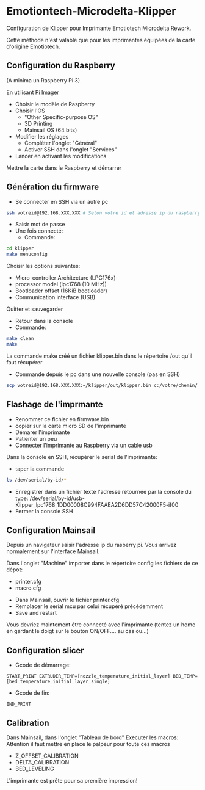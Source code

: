 # Emotiontech-Microdelta-Klipper
Configuration de Klipper pour Imprimante Emotiotech Microdelta Rework.

 Cette méthode n'est valable que pour les imprimantes équipées de la carte d'origine Emotiotech.

## Configuration du Raspberry
(A minima un Raspberry Pi 3)

En utilisant [Pi Imager](https://www.raspberrypi.com/software/)
* Choisir le modèle de Raspberry
* Choisir l'OS
  * "Other Specific-purpose OS"
  * 3D Printing
  * Mainsail OS (64 bits)
* Modifier les réglages
  * Compléter l'onglet "Général"
  * Activer SSH dans l'onglet "Services"
* Lancer en activant les modifications

Mettre la carte dans le Raspberry et démarrer

## Génération du firmware
* Se connecter en SSH via un autre pc
```bash
ssh votreid@192.168.XXX.XXX # Selon votre id et adresse ip du raspberry
```
* Saisir mot de passe
* Une fois connecté:
  * Commande:
```bash
cd klipper
make menuconfig
```
  Choisir les options suivantes:
  * Micro-controller Architecture (LPC176x)
  * processor model (lpc1768 (10 MHz))
  * Bootloader offset (16KiB bootloader)
  * Communication interface (USB)

  Quitter et sauvegarder
* Retour dans la console
* Commande:
```bash
make clean
make
```
La commande make créé un fichier klipper.bin dans le répertoire /out qu'il faut récupérer
* Commande depuis le pc dans une nouvelle console (pas en SSH)
```bash
scp votreid@192.168.XXX.XXX:~/klipper/out/klipper.bin c:/votre/chemin/
```

## Flashage de l'imprmante
* Renommer ce fichier en firmware.bin
* copier sur la carte micro SD de l'imprimante
* Démarer l'imprimante
* Patienter un peu
* Connecter l'imprimante au Raspberry via un cable usb

Dans la console en SSH, récupérer le serial de l'imprimante:
* taper la commande
```bash
ls /dev/serial/by-id/*
```
* Enregistrer dans un fichier texte l'adresse retournée par la console du type: /dev/serial/by-id/usb-Klipper_lpc1768_1DD00008C994FAAEA2D6DD57C42000F5-if00
* Fermer la console SSH

## Configuration Mainsail
Depuis un navigateur saisir l'adresse ip du rasberry pi. Vous arrivez normalement sur l'interface Mainsail.

Dans l'onglet "Machine" importer dans le répertoire config les fichiers de ce dépot:
   - printer.cfg
   - macro.cfg

* Dans Mainsail, ouvrir le fichier printer.cfg
* Remplacer le serial mcu par celui récupéré précédemment
* Save and restart

Vous devriez maintement être connecté avec l'imprimante (tentez un home en gardant le doigt sur le bouton ON/OFF.... au cas ou...)

## Configuration slicer
* Gcode de démarrage:
```plaintext
START_PRINT EXTRUDER_TEMP=[nozzle_temperature_initial_layer] BED_TEMP=[bed_temperature_initial_layer_single]
```
* Gcode de fin:
```plaintext
END_PRINT
```

## Calibration
Dans Mainsail, dans l'onglet "Tableau de bord"
Executer les macros: Attention il faut mettre en place le palpeur pour toute ces macros
* Z_OFFSET_CALIBRATION 
* DELTA_CALIBRATION 
* BED_LEVELING

L'imprimante est prête pour sa première impression!

